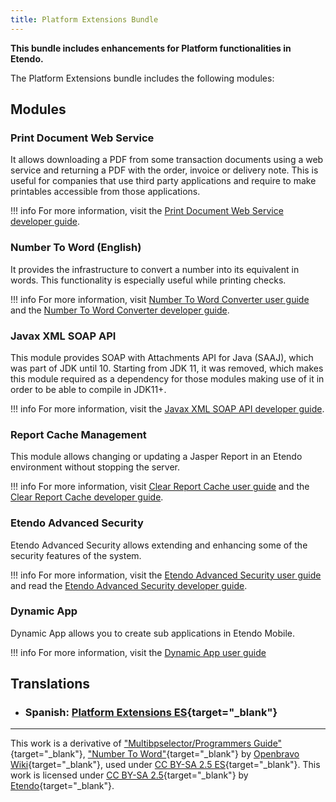 ```yaml
---
title: Platform Extensions Bundle
---
```

**This bundle includes enhancements for Platform functionalities in Etendo.**

The Platform Extensions bundle includes the following modules:

## Modules
### Print Document Web Service

It allows downloading a PDF from some transaction documents using a web service and returning a PDF with the order, invoice or delivery note. This is useful for companies that use third party applications and require to make printables accessible from those applications.

!!! info
        For more information, visit the [Print Document Web Service developer guide](/developer-guide/etendo-classic/bundles/platform-extensions-bundle/#print-document-web-service). 



### Number To Word (English)

It provides the infrastructure to convert a number into its equivalent in words. This functionality is especially useful while printing checks.

!!! info
        For more information, visit [Number To Word Converter user guide](/products/etendo-classic/user-guide/general-setup/application/#number-to-word-converter) and the [Number To Word Converter developer guide](/developer-guide/etendo-classic/bundles/platform-extensions-bundle/#number-to-word-english).


### Javax XML SOAP API

This module provides SOAP with Attachments API for Java (SAAJ), which was part of JDK until 10. Starting from JDK 11, it was removed, which makes this module required as a dependency for those modules making use of it in order to be able to compile in JDK11+.

!!! info
        For more information, visit the [Javax XML SOAP API developer guide](/developer-guide/etendo-classic/bundles/platform-extensions-bundle/#javax-xml-soap-api).


### Report Cache Management

This module allows changing or updating a Jasper Report in an Etendo environment without stopping the server.

!!! info
        For more information, visit [Clear Report Cache user guide](/products/etendo-classic/user-guide/general-setup/clear-report-cache/) and the [Clear Report Cache developer guide](/developer-guide/etendo-classic/bundles/platform-extensions-bundle/#report-cache-management).  

### Etendo Advanced Security

Etendo Advanced Security allows extending and enhancing some of the security features of the system.

!!! info
        For more information, visit the [Etendo Advanced Security user guide](/products/etendo-classic/optional-features/bundles/platform-extensions/etendo-advanced-security) and read the [Etendo Advanced Security developer guide](/developer-guide/etendo-classic/bundles/platform-extensions-bundle/#etendo-advanced-security).

### Dynamic App 

Dynamic App allows you to create sub applications in Etendo Mobile.

!!! info
        For more information, visit the [Dynamic App user guide](/products/etendo-classic/user-guide/general-setup/application/#dynamic-app)
        
## Translations

- ### Spanish: [Platform Extensions ES](https://marketplace.etendo.cloud/#/product-details?module=3789DBA46FC54FDF96CD7D298203A3E9){target="_blank"}

---

This work is a derivative of ["Multibpselector/Programmers Guide"](http://wiki.openbravo.com/wiki/Projects:Multibpselector/Programmers_Guide){target="_blank"}, ["Number To Word"](http://wiki.openbravo.com/wiki/NumberToWord){target="_blank"}
 by [Openbravo Wiki](http://wiki.openbravo.com/wiki/Welcome_to_Openbravo){target="_blank"}, used under [CC BY-SA 2.5 ES](https://creativecommons.org/licenses/by-sa/2.5/es/){target="_blank"}. This work is licensed under [CC BY-SA 2.5](https://creativecommons.org/licenses/by-sa/2.5/){target="_blank"} by [Etendo](https://etendo.software){target="_blank"}.